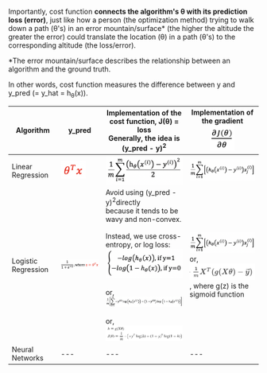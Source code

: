 Importantly, cost function **connects the algorithm's θ with its prediction loss (error)**, just like how a person (the optimization method) trying to walk down a path (θ's) in an error mountain/surface* (the higher the altitude the greater the error) could translate the location (θ) in a path (θ's) to the corresponding altitude (the loss/error).

\*The error mountain/surface describes the relationship between an algorithm and the ground truth.

In other words, cost function measures the difference between y and y_pred (= y_hat = h<sub>θ</sub>(x)).

Algorithm | y_pred | Implementation of the cost function, J(θ) = loss<br/>Generally, the idea is (y_pred - y)<sup>2</sup> | Implementation of the gradient<br/><img src="./images/partial_derivative.png" width="50px">
--- | --- | --- | ---
Linear Regression | <img src="./images/y_hat_linear_regression.png" width="50px"> | <img src="./images/cost_function_linear_regression.png" width="180px"> | <img src="./images/gradient_of_cost_function_linear_or_logistic_regression.png" width="180px">
Logistic Regression | <img src="./images/y_hat_logistic_regression.png" width="200px"> | Avoid using (y_pred - y)<sup>2</sup>directly<br/>because it tends to be wavy and non-convex.<br/><br/>Instead, we use cross-entropy, or log loss:<br/><img src="./images/cost_function_logistic_regression_idea.png" width="200px"><br/><br/>or,<br/><img src="./images/cost_function_logistic_regression_implementation.png" width="350px"><br/><br/>or,<br/><img src="./images/cost_function_logistic_regression_implementation_vectorized.png" width="350px"> | <img src="./images/gradient_of_cost_function_linear_or_logistic_regression.png" width="180px"><br/>or,<br/><img src="./images/gradient_of_cost_function_logistic_regression.png" width="180px"><br/>, where g(z) is the sigmoid function
Neural Networks | --- | --- | ---

